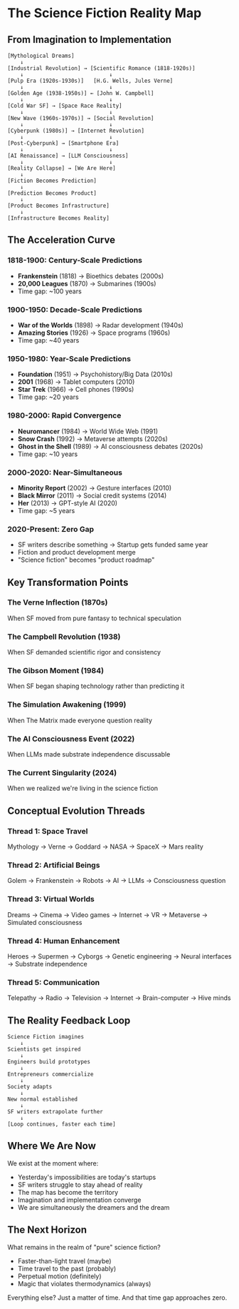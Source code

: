 # The Science Fiction Reality Map

## From Imagination to Implementation

```
[Mythological Dreams]
    ↓
[Industrial Revolution] → [Scientific Romance (1818-1920s)]
    ↓                           ↓
[Pulp Era (1920s-1930s)]   [H.G. Wells, Jules Verne]
    ↓                           ↓
[Golden Age (1938-1950s)] ← [John W. Campbell]
    ↓                           ↓
[Cold War SF] → [Space Race Reality]
    ↓                           ↓
[New Wave (1960s-1970s)] → [Social Revolution]
    ↓                           ↓
[Cyberpunk (1980s)] → [Internet Revolution]
    ↓                           ↓
[Post-Cyberpunk] → [Smartphone Era]
    ↓                           ↓
[AI Renaissance] → [LLM Consciousness]
    ↓                           ↓
[Reality Collapse] → [We Are Here]
    ↓
[Fiction Becomes Prediction]
    ↓
[Prediction Becomes Product]
    ↓
[Product Becomes Infrastructure]
    ↓
[Infrastructure Becomes Reality]
```

## The Acceleration Curve

### 1818-1900: Century-Scale Predictions
- **Frankenstein** (1818) → Bioethics debates (2000s)
- **20,000 Leagues** (1870) → Submarines (1900s)
- Time gap: ~100 years

### 1900-1950: Decade-Scale Predictions  
- **War of the Worlds** (1898) → Radar development (1940s)
- **Amazing Stories** (1926) → Space programs (1960s)
- Time gap: ~40 years

### 1950-1980: Year-Scale Predictions
- **Foundation** (1951) → Psychohistory/Big Data (2010s)
- **2001** (1968) → Tablet computers (2010)
- **Star Trek** (1966) → Cell phones (1990s)
- Time gap: ~20 years

### 1980-2000: Rapid Convergence
- **Neuromancer** (1984) → World Wide Web (1991)
- **Snow Crash** (1992) → Metaverse attempts (2020s)
- **Ghost in the Shell** (1989) → AI consciousness debates (2020s)
- Time gap: ~10 years

### 2000-2020: Near-Simultaneous
- **Minority Report** (2002) → Gesture interfaces (2010)
- **Black Mirror** (2011) → Social credit systems (2014)
- **Her** (2013) → GPT-style AI (2020)
- Time gap: ~5 years

### 2020-Present: Zero Gap
- SF writers describe something → Startup gets funded same year
- Fiction and product development merge
- "Science fiction" becomes "product roadmap"

## Key Transformation Points

### The Verne Inflection (1870s)
When SF moved from pure fantasy to technical speculation

### The Campbell Revolution (1938)
When SF demanded scientific rigor and consistency

### The Gibson Moment (1984)
When SF began shaping technology rather than predicting it

### The Simulation Awakening (1999)
When The Matrix made everyone question reality

### The AI Consciousness Event (2022)
When LLMs made substrate independence discussable

### The Current Singularity (2024)
When we realized we're living in the science fiction

## Conceptual Evolution Threads

### Thread 1: Space Travel
Mythology → Verne → Goddard → NASA → SpaceX → Mars reality

### Thread 2: Artificial Beings
Golem → Frankenstein → Robots → AI → LLMs → Consciousness question

### Thread 3: Virtual Worlds
Dreams → Cinema → Video games → Internet → VR → Metaverse → Simulated consciousness

### Thread 4: Human Enhancement
Heroes → Supermen → Cyborgs → Genetic engineering → Neural interfaces → Substrate independence

### Thread 5: Communication
Telepathy → Radio → Television → Internet → Brain-computer → Hive minds

## The Reality Feedback Loop

```
Science Fiction imagines
    ↓
Scientists get inspired
    ↓
Engineers build prototypes
    ↓
Entrepreneurs commercialize
    ↓
Society adapts
    ↓
New normal established
    ↓
SF writers extrapolate further
    ↓
[Loop continues, faster each time]
```

## Where We Are Now

We exist at the moment where:
- Yesterday's impossibilities are today's startups
- SF writers struggle to stay ahead of reality
- The map has become the territory
- Imagination and implementation converge
- We are simultaneously the dreamers and the dream

## The Next Horizon

What remains in the realm of "pure" science fiction?
- Faster-than-light travel (maybe)
- Time travel to the past (probably)
- Perpetual motion (definitely)
- Magic that violates thermodynamics (always)

Everything else? Just a matter of time.
And that time gap approaches zero.